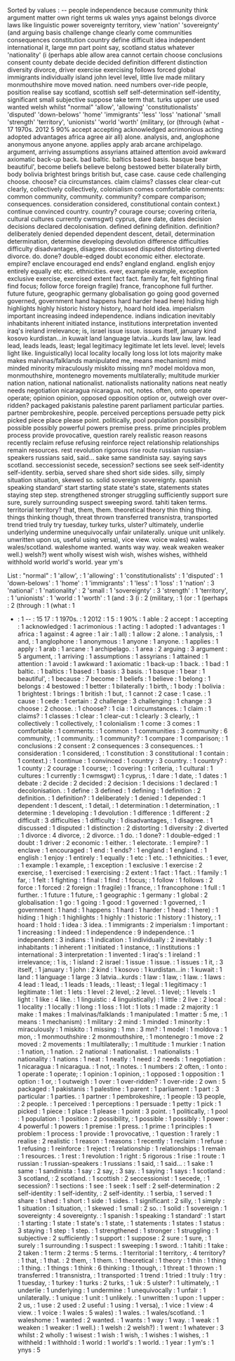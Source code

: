 Sorted by values :
-- people independence because community think argument matter own right terms uk wales ynys against belongs divorce laws like linguistic power sovereignty territory, view 'nation' 'sovereignty' (and arguing basis challenge change clearly come communities consequences constitution country define difficult idea independent international it, large mn part point say, scotland status whatever 'nationality' (i (perhaps able allow area cannot certain choose conclusions consent county debate decide decided definition different distinction diversity divorce, driver exercise exercising follows forced global immigrants individually island john level level, little live made military monmouthshire move moved nation. need numbers over-ride people, position realise say scotland, scottish self self-determination self-identity, significant small subjective suppose take term that. turks upper use used wanted welsh whilst "normal" 'allow', 'allowing' 'constitutionalists' 'disputed' 'down-belows' 'home' 'immigrants' 'less' 'loss' 'national' 'small 'strength' 'territory', 'unionists' 'world 'worth' (military, (or (through (what - 17 1970s. 2012 5 90% accept accepting acknowledged acrimonious acting adopted advantages africa agree air all) alone. analysis, and, anglophone anonymous anyone anyone. applies apply arab arcane archipelago. argument, arriving assumptions assyrians attained attention avoid awkward axiomatic back-up back. bad baltic. baltics based basis. basque bear beautiful', become beliefs believe belong bestowed better bilaterally birth, body bolivia brightest brings british but, case case. cause cede challenging choose. choose? cia circumstances. claim claims? classes clear clear-cut clearly, collectively collectively, colonialism comes comfortable comments: common community, community. community? compare comparison; consequences. consideration considered, constitutional contain context.) continue convinced country. country? courage course; covering criteria, cultural cultures currently cwmsgwt) cyprus, dare date, dates decision decisions declared decolonisation. defined defining definition. definition? deliberately denied depended dependent descent, detail, determination determination, determine developing devolution difference difficulties difficulty disadvantages, disagree. discussed disputed distorting diverted divorce. do. done? double-edged doubt economic either. electorate. empire? enclave encouraged end ends? england england. english enjoy entirely equally etc etc. ethnicities. ever, example example, exception exclusive exercise, exercised extent fact fact. family far, felt fighting final find focus; follow force foreign fragile) france, francophone full further. future future, geographic germany globalisation go going good governed governed, government hand happens hard harder head here) hiding high highlights highly historic history history, hoard hold idea. imperialsm important increasing indeed independence. indians indication inevitably inhabitants inherent initiated instance, institutions interpretation invented iraq's ireland irrelevance; is, israel issue issue. issues itself, january kind kosovo kurdistan...in kuwait land language latvia...kurds law law, law. lead lead, leads leads, least; legal legitimacy legitimate let lets level. level; levels light like. linguistically) local locality locally long loss lot lots majority make makes malvinas/falklands manipulated me, means mechanism) mind minded minority miraculously miskito missing mn? model moldova mon, monmouthshire, montenegro movements multilaterally; multitude murkier nation nation, national nationalist. nationalists nationality nations neat neatly needs negotiation nicaragua nicaragua. not, notes. often, onto operate operate; opinion opinion, opposed opposition option or, outweigh over over-ridden? packaged pakistanis palestine parent parliament particular parties. partner pembrokeshire, people. perceived perceptions persuade petty pick picked piece place please point. politically, pool population possibility, possible possibly powerful powers premise press. prime principles problem process provide provocative, question rarely realistic reason reasons recently reclaim refuse refusing reinforce reject relationship relationships remain resources. rest revolution rigorous rise route russian russian-speakers russians said, said... sake same sandinista say. saying says scotland. seccessionist secede, secession? sections see seek self-identity self-identity. serbia, served share shed short side sides. silly, simply situation situation, skewed so. solid sovereign sovereignty. spanish speaking standard' start starting state state's state, statements states staying step step. strengthened stronger struggling sufficiently support sure sure, surely surrounding suspect sweeping sword. tahiti taken terms. territorial territory? that, them, them. theoretical theory thin thing thing. things thinking though, threat thrown transferred transnistra, transported trend tried truly try tuesday, turkey turks, ulster? ultimately, underlie underlying undermine unequivocally unfair unilaterally. unique unit unlikely. unwritten upon us, useful using versa), vice view. voice wales) wales. wales/scotland. waleshome wanted. wants way way. weak weaken weaker well.) welsh?) went wholly wisest wish wish, wishes wishes, withheld withhold world world's world. year ym's 

List :
"normal" : 1
'allow', : 1
'allowing' : 1
'constitutionalists' : 1
'disputed' : 1
'down-belows' : 1
'home' : 1
'immigrants' : 1
'less' : 1
'loss' : 1
'nation' : 3
'national' : 1
'nationality' : 2
'small : 1
'sovereignty' : 3
'strength' : 1
'territory', : 1
'unionists' : 1
'world : 1
'worth' : 1
(and : 3
(i : 2
(military, : 1
(or : 1
(perhaps : 2
(through : 1
(what : 1
- : 1
-- : 15
17 : 1
1970s. : 1
2012 : 1
5 : 1
90% : 1
able : 2
accept : 1
accepting : 1
acknowledged : 1
acrimonious : 1
acting : 1
adopted : 1
advantages : 1
africa : 1
against : 4
agree : 1
air : 1
all) : 1
allow : 2
alone. : 1
analysis, : 1
and, : 1
anglophone : 1
anonymous : 1
anyone : 1
anyone. : 1
applies : 1
apply : 1
arab : 1
arcane : 1
archipelago. : 1
area : 2
arguing : 3
argument : 5
argument, : 1
arriving : 1
assumptions : 1
assyrians : 1
attained : 1
attention : 1
avoid : 1
awkward : 1
axiomatic : 1
back-up : 1
back. : 1
bad : 1
baltic. : 1
baltics : 1
based : 1
basis : 3
basis. : 1
basque : 1
bear : 1
beautiful', : 1
because : 7
become : 1
beliefs : 1
believe : 1
belong : 1
belongs : 4
bestowed : 1
better : 1
bilaterally : 1
birth, : 1
body : 1
bolivia : 1
brightest : 1
brings : 1
british : 1
but, : 1
cannot : 2
case : 1
case. : 1
cause : 1
cede : 1
certain : 2
challenge : 3
challenging : 1
change : 3
choose : 2
choose. : 1
choose? : 1
cia : 1
circumstances. : 1
claim : 1
claims? : 1
classes : 1
clear : 1
clear-cut : 1
clearly : 3
clearly, : 1
collectively : 1
collectively, : 1
colonialism : 1
come : 3
comes : 1
comfortable : 1
comments: : 1
common : 1
communities : 3
community : 6
community, : 1
community. : 1
community? : 1
compare : 1
comparison; : 1
conclusions : 2
consent : 2
consequences : 3
consequences. : 1
consideration : 1
considered, : 1
constitution : 3
constitutional : 1
contain : 1
context.) : 1
continue : 1
convinced : 1
country : 3
country. : 1
country? : 1
county : 2
courage : 1
course; : 1
covering : 1
criteria, : 1
cultural : 1
cultures : 1
currently : 1
cwmsgwt) : 1
cyprus, : 1
dare : 1
date, : 1
dates : 1
debate : 2
decide : 2
decided : 2
decision : 1
decisions : 1
declared : 1
decolonisation. : 1
define : 3
defined : 1
defining : 1
definition : 2
definition. : 1
definition? : 1
deliberately : 1
denied : 1
depended : 1
dependent : 1
descent, : 1
detail, : 1
determination : 1
determination, : 1
determine : 1
developing : 1
devolution : 1
difference : 1
different : 2
difficult : 3
difficulties : 1
difficulty : 1
disadvantages, : 1
disagree. : 1
discussed : 1
disputed : 1
distinction : 2
distorting : 1
diversity : 2
diverted : 1
divorce : 4
divorce, : 2
divorce. : 1
do. : 1
done? : 1
double-edged : 1
doubt : 1
driver : 2
economic : 1
either. : 1
electorate. : 1
empire? : 1
enclave : 1
encouraged : 1
end : 1
ends? : 1
england : 1
england. : 1
english : 1
enjoy : 1
entirely : 1
equally : 1
etc : 1
etc. : 1
ethnicities. : 1
ever, : 1
example : 1
example, : 1
exception : 1
exclusive : 1
exercise : 2
exercise, : 1
exercised : 1
exercising : 2
extent : 1
fact : 1
fact. : 1
family : 1
far, : 1
felt : 1
fighting : 1
final : 1
find : 1
focus; : 1
follow : 1
follows : 2
force : 1
forced : 2
foreign : 1
fragile) : 1
france, : 1
francophone : 1
full : 1
further. : 1
future : 1
future, : 1
geographic : 1
germany : 1
global : 2
globalisation : 1
go : 1
going : 1
good : 1
governed : 1
governed, : 1
government : 1
hand : 1
happens : 1
hard : 1
harder : 1
head : 1
here) : 1
hiding : 1
high : 1
highlights : 1
highly : 1
historic : 1
history : 1
history, : 1
hoard : 1
hold : 1
idea : 3
idea. : 1
immigrants : 2
imperialsm : 1
important : 1
increasing : 1
indeed : 1
independence : 9
independence. : 1
independent : 3
indians : 1
indication : 1
individually : 2
inevitably : 1
inhabitants : 1
inherent : 1
initiated : 1
instance, : 1
institutions : 1
international : 3
interpretation : 1
invented : 1
iraq's : 1
ireland : 1
irrelevance; : 1
is, : 1
island : 2
israel : 1
issue : 1
issue. : 1
issues : 1
it, : 3
itself, : 1
january : 1
john : 2
kind : 1
kosovo : 1
kurdistan...in : 1
kuwait : 1
land : 1
language : 1
large : 3
latvia...kurds : 1
law : 1
law, : 1
law. : 1
laws : 4
lead : 1
lead, : 1
leads : 1
leads, : 1
least; : 1
legal : 1
legitimacy : 1
legitimate : 1
let : 1
lets : 1
level : 2
level, : 2
level. : 1
level; : 1
levels : 1
light : 1
like : 4
like. : 1
linguistic : 4
linguistically) : 1
little : 2
live : 2
local : 1
locality : 1
locally : 1
long : 1
loss : 1
lot : 1
lots : 1
made : 2
majority : 1
make : 1
makes : 1
malvinas/falklands : 1
manipulated : 1
matter : 5
me, : 1
means : 1
mechanism) : 1
military : 2
mind : 1
minded : 1
minority : 1
miraculously : 1
miskito : 1
missing : 1
mn : 3
mn? : 1
model : 1
moldova : 1
mon, : 1
monmouthshire : 2
monmouthshire, : 1
montenegro : 1
move : 2
moved : 2
movements : 1
multilaterally; : 1
multitude : 1
murkier : 1
nation : 1
nation, : 1
nation. : 2
national : 1
nationalist. : 1
nationalists : 1
nationality : 1
nations : 1
neat : 1
neatly : 1
need : 2
needs : 1
negotiation : 1
nicaragua : 1
nicaragua. : 1
not, : 1
notes. : 1
numbers : 2
often, : 1
onto : 1
operate : 1
operate; : 1
opinion : 1
opinion, : 1
opposed : 1
opposition : 1
option : 1
or, : 1
outweigh : 1
over : 1
over-ridden? : 1
over-ride : 2
own : 5
packaged : 1
pakistanis : 1
palestine : 1
parent : 1
parliament : 1
part : 3
particular : 1
parties. : 1
partner : 1
pembrokeshire, : 1
people : 13
people, : 2
people. : 1
perceived : 1
perceptions : 1
persuade : 1
petty : 1
pick : 1
picked : 1
piece : 1
place : 1
please : 1
point : 3
point. : 1
politically, : 1
pool : 1
population : 1
position : 2
possibility, : 1
possible : 1
possibly : 1
power : 4
powerful : 1
powers : 1
premise : 1
press. : 1
prime : 1
principles : 1
problem : 1
process : 1
provide : 1
provocative, : 1
question : 1
rarely : 1
realise : 2
realistic : 1
reason : 1
reasons : 1
recently : 1
reclaim : 1
refuse : 1
refusing : 1
reinforce : 1
reject : 1
relationship : 1
relationships : 1
remain : 1
resources. : 1
rest : 1
revolution : 1
right : 5
rigorous : 1
rise : 1
route : 1
russian : 1
russian-speakers : 1
russians : 1
said, : 1
said... : 1
sake : 1
same : 1
sandinista : 1
say : 2
say, : 3
say. : 1
saying : 1
says : 1
scotland : 3
scotland, : 2
scotland. : 1
scottish : 2
seccessionist : 1
secede, : 1
secession? : 1
sections : 1
see : 1
seek : 1
self : 2
self-determination : 2
self-identity : 1
self-identity, : 2
self-identity. : 1
serbia, : 1
served : 1
share : 1
shed : 1
short : 1
side : 1
sides. : 1
significant : 2
silly, : 1
simply : 1
situation : 1
situation, : 1
skewed : 1
small : 2
so. : 1
solid : 1
sovereign : 1
sovereignty : 4
sovereignty. : 1
spanish : 1
speaking : 1
standard' : 1
start : 1
starting : 1
state : 1
state's : 1
state, : 1
statements : 1
states : 1
status : 3
staying : 1
step : 1
step. : 1
strengthened : 1
stronger : 1
struggling : 1
subjective : 2
sufficiently : 1
support : 1
suppose : 2
sure : 1
sure, : 1
surely : 1
surrounding : 1
suspect : 1
sweeping : 1
sword. : 1
tahiti : 1
take : 2
taken : 1
term : 2
terms : 5
terms. : 1
territorial : 1
territory, : 4
territory? : 1
that, : 1
that. : 2
them, : 1
them. : 1
theoretical : 1
theory : 1
thin : 1
thing : 1
thing. : 1
things : 1
think : 6
thinking : 1
though, : 1
threat : 1
thrown : 1
transferred : 1
transnistra, : 1
transported : 1
trend : 1
tried : 1
truly : 1
try : 1
tuesday, : 1
turkey : 1
turks : 2
turks, : 1
uk : 5
ulster? : 1
ultimately, : 1
underlie : 1
underlying : 1
undermine : 1
unequivocally : 1
unfair : 1
unilaterally. : 1
unique : 1
unit : 1
unlikely. : 1
unwritten : 1
upon : 1
upper : 2
us, : 1
use : 2
used : 2
useful : 1
using : 1
versa), : 1
vice : 1
view : 4
view. : 1
voice : 1
wales : 5
wales) : 1
wales. : 1
wales/scotland. : 1
waleshome : 1
wanted : 2
wanted. : 1
wants : 1
way : 1
way. : 1
weak : 1
weaken : 1
weaker : 1
well.) : 1
welsh : 2
welsh?) : 1
went : 1
whatever : 3
whilst : 2
wholly : 1
wisest : 1
wish : 1
wish, : 1
wishes : 1
wishes, : 1
withheld : 1
withhold : 1
world : 1
world's : 1
world. : 1
year : 1
ym's : 1
ynys : 5
